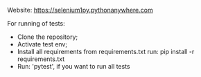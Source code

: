 Website: https://selenium1py.pythonanywhere.com

For running of tests:
- Clone the repository;
- Activate test env;
- Install all requirements from requirements.txt run: pip install -r requirements.txt
- Run: 'pytest', if you want to run all tests